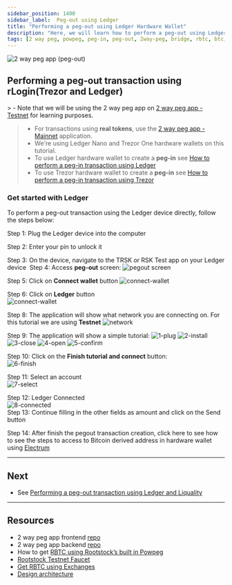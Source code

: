 ```yaml
---
sidebar_position: 1400
sidebar_label:  Peg-out using Ledger
title: "Performing a peg-out using Ledger Hardware Wallet"
description: "Here, we will learn how to perform a peg-out using Ledger Hardware Wallet."
tags: [2 way peg, powpeg, peg-in, peg-out, 2way-peg, bridge, rbtc, btc, testnet, mainnet, trezor, liquality, leger, guide, setup, integrate, use]
---
```


![2 way peg app (peg-out)](/img/resources/two-way-peg-app/pegout.gif)

## Performing a peg-out transaction using rLogin(Trezor and Ledger)

​> - Note that we will be using the 2 way peg app on [2 way peg app - Testnet](https://app.2wp.testnet.rootstock.io/) for learning purposes.
> - For transactions using **real tokens**, use the [2 way peg app - Mainnet](https://app.2wp.rootstock.io/) application.
> - We're using Ledger Nano and Trezor One hardware wallets on this tutorial.
> - To use Ledger hardware wallet to create a **peg-in** see [How to perform a peg-in transaction using Ledger](/resources/guides/two-way-peg-app/pegin/ledger/)
> - To use Trezor hardware wallet to create a **peg-in** see [How to perform a peg-in transaction using Trezor](/resources/guides/two-way-peg-app/pegin/trezor/)


### Get started with Ledger

To perform a peg-out transaction using the Ledger device directly, follow the steps below:

Step 1:  Plug the Ledger device into the computer

Step 2: Enter your pin to unlock it

Step 3: On the device, navigate to the TRSK or RSK Test app on your Ledger device
​
Step 4: Access **peg-out** screen:
![pegout screen](/img/resources/two-way-peg-app/using-hd-wallets/acessing-pegout-screen.png)

Step 5: Click on **Connect wallet** button
![connect-wallet](/img/resources/two-way-peg-app/using-hd-wallets/connect-wallet.png)

Step 6: Click on **Ledger** button <br/>
![connect-wallet](/img/resources/two-way-peg-app/using-hd-wallets/ledger.png)


Step 8: The application will show what network you are connecting on. For this tutorial we are using **Testnet**
![network](/img/resources/two-way-peg-app/using-hd-wallets/network.png)

Step 9: The application will show a simple tutorial:
![1-plug](/img/resources/two-way-peg-app/using-hd-wallets/1-plug.png)
![2-install](/img/resources/two-way-peg-app/using-hd-wallets/2-install.png)
![3-close](/img/resources/two-way-peg-app/using-hd-wallets/3-close.png)
![4-open](/img/resources/two-way-peg-app/using-hd-wallets/4-open.png)
![5-confirm](/img/resources/two-way-peg-app/using-hd-wallets/5-confirm.png)

Step 10: Click on the **Finish tutorial and connect** button: <br/>
![6-finish](/img/resources/two-way-peg-app/using-hd-wallets/6-finish.png)

Step 11: Select an account <br/>
![7-select](/img/resources/two-way-peg-app/using-hd-wallets/select.png)

Step 12: Ledger Connected <br/>
![8-connected](/img/resources/two-way-peg-app/using-hd-wallets/ledger-connected.png)
<br/>
Step 13: Continue filling in the other fields as amount and click on the Send button

Step 14: After finish the pegout transaction creation, click here to see how to see the steps to access to Bitcoin derived address in hardware wallet using [Electrum](/img/resources/two-way-peg-app/advanced-operations/#electrum-hardware-wallets)

----

## Next

* See [Performing a peg-out transaction using Ledger and Liquality](/resources/guides/two-way-peg-app/pegout/ledger-liquality/)


----

## Resources
* 2 way peg app frontend [repo](https://github.com/rsksmart/2wp-app)
* 2 way peg app backend [repo](https://github.com/rsksmart/2wp-api)
* How to get [RBTC using Rootstock’s built in Powpeg](/resources/guides/get-crypto-on-rsk/powpeg-btc-rbtc/)
* [Rootstock Testnet Faucet](https://faucet.rootstock.io/)
* [Get RBTC using Exchanges](/resources/guides/get-crypto-on-rsk/rbtc-exchanges/)
* [Design architecture](/resources/guides/two-way-peg-app/advanced-operations/design-architecture/)